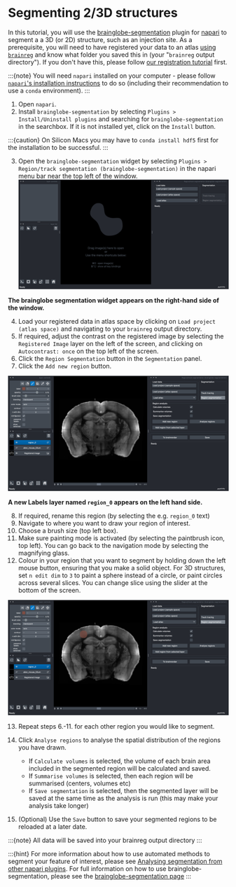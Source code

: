 # Segmenting 2/3D structures

In this tutorial, you will use the [brainglobe-segmentation](../documentation/brainglobe-segmentation/index.md) plugin for [napari](https://napari.org) to segment a a 3D (or 2D) structure, such as an injection site. As a prerequisite, you will need to have registered your data to an atlas [using `brainreg`](../documentation/brainreg/index.md) and know what folder you saved this in (your "`brainreg` output directory"). If you don't have this, please follow [our registration tutorial](./tutorial-whole-brain-registration.md) first. 

:::{note}
You will need `napari` installed on your computer - please follow [`napari`'s installation instructions](https://napari.org/stable/tutorials/fundamentals/installation.html) to do so (including their recommendation to use a `conda` environment).
:::

1. Open `napari`.
2. Install `brainglobe-segmentation` by selecting `Plugins > Install/Uninstall plugins` and searching for `brainglobe-segmentation` in the searchbox. If it is not installed yet, click on the `Install` button.

:::{caution}
On Silicon Macs you may have to `conda install hdf5` first for the installation to be successful.
:::

3. Open the `brainglobe-segmentation` widget by selecting `Plugins > Region/track segmentation (brainglobe-segmentation)` in the napari menu bar near the top left of the window.
![The brainglobe-segmentation widget appears](./images/brainglobe-segmentation/brainglobe-segmentation-open-plugin.png)

**The brainglobe segmentation widget appears on the right-hand side of the window.**

4. Load your registered data in atlas space by clicking on `Load project (atlas space)` and navigating to your `brainreg` output directory.
5. If required, adjust the contrast on the registered image by selecting the `Registered Image` layer on the left of the screen, and clicking on `Autocontrast: once` on the top left of the screen.
6. Click the `Region Segmentation` button in the 
`Segmentation` panel.
7. Click the `Add new region` button.

![A new Labels layer appears](./images/brainglobe-segmentation/brainglobe-segmentation-added-new-region.png)

**A new Labels layer named `region_0` appears on the left hand side.**

8. If required, rename this region (by selecting the e.g. `region_0` text)
9. Navigate to where you want to draw your region of interest.
10. Choose a brush size (top left box).
11. Make sure painting mode is activated (by selecting the paintbrush icon, top left). You can go back to the navigation mode by selecting the magnifying glass.
12. Colour in your region that you want to segment by holding down the left mouse button, ensuring that you make a solid object. For 3D structures, set `n edit dim` to `3` to paint a sphere instead of a circle, or paint circles across several slices. You can change slice using the slider at the bottom of the screen.

![A brain region is coloured in](./images/brainglobe-segmentation/brainglobe-segmentation-painted-new-region.png)

13. Repeat steps 6.-11. for each other region you would like to segment.
14. Click `Analyse regions` to analyse the spatial distribution of the regions you have drawn.
    * If `Calculate volumes` is selected, the volume of each brain area included in the segmented region will be calculated and saved.
    * If `Summarise volumes` is selected, then each region will be summarised (centers, volumes etc)
    * If `Save segmentation` is selected, then the segmented layer will be saved at the same time as the analysis is run 
(this may make your analysis take longer)

15. (Optional) Use the `Save` button to save your segmented regions to be reloaded at a later date.

:::{note}
All data will be saved into your brainreg output directory
:::

:::{hint}
For more information about how to use automated methods to segment your feature of interest, please see [Analysing segmentation from other napari plugins](../documentation/brainglobe-segmentation/user-guide/analysing-external-segmentation).
For full information on how to use brainglobe-segmentation, please see the [brainglobe-segmentation page](/documentation/brainglobe-segmentation/index)
:::

